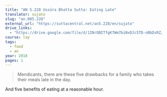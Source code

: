 ```yaml
---
title: "AN 5.228 Ussūra Bhatta Sutta: Eating Late"
translator: sujato
slug: "an.005.228"
external_url: "https://suttacentral.net/an5.228/en/sujato"
drive_links:
  - "https://drive.google.com/file/d/1INrOBITfgK7Wm7biNxDJc5TD-nBbDsRZ/view?usp=drivesdk"
course: lay
tags:
  - food
  - an
year: 2018
pages: 1
---
```


> Mendicants, there are these five drawbacks for a family who takes their meals late in the day.

And five benefits of eating at a reasonable hour.
